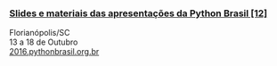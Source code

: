 ### [Slides e materiais das apresentações da Python Brasil [12]](/pythonbrasil-12/README.md)

Florianópolis/SC<br>
13 a 18 de Outubro<br>
[2016.pythonbrasil.org.br](http://2016.pythonbrasil.org.br)
